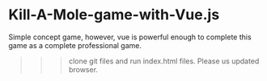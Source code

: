 # Kill-A-Mole-game-with-Vue.js
Simple concept game, however, vue is powerful enough to complete this game as a complete professional game. 
>>> clone  git files and run index.html files. 
>>> Please us updated browser.

